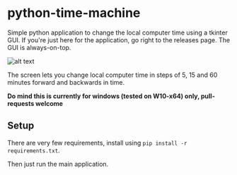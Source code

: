 # python-time-machine
Simple python application to change the local computer time using a tkinter GUI. If you're just here for the application, go right to the releases page. The GUI is always-on-top.

![alt text](https://github.com/ivotje50/python-time-machine/raw/master/screenshot.png "screenshot")

The screen lets you change local computer time in steps of 5, 15 and 60 minutes forward and backwards in time. 

**Do mind this is currently for windows (tested on W10-x64) only, pull-requests welcome**

## Setup
There are very few requirements, install using ```pip install -r requirements.txt```. 

Then just run the main application. 
